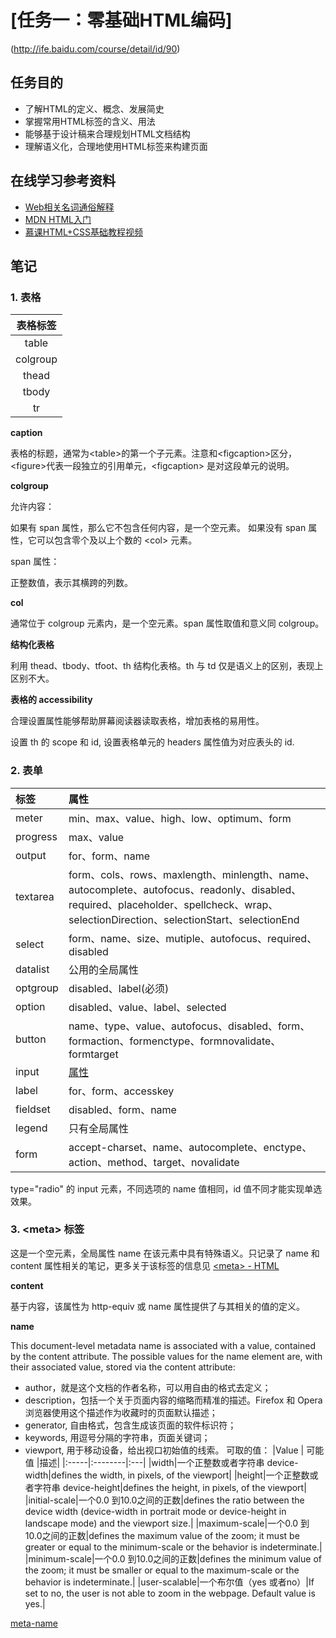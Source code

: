# [任务一：零基础HTML编码]
(http://ife.baidu.com/course/detail/id/90)
## 任务目的

- 了解HTML的定义、概念、发展简史
- 掌握常用HTML标签的含义、用法
- 能够基于设计稿来合理规划HTML文档结构
- 理解语义化，合理地使用HTML标签来构建页面

## 在线学习参考资料

- [Web相关名词通俗解释](https://www.zhihu.com/question/22689579)
- [MDN HTML入门](https://developer.mozilla.org/zh-CN/docs/Web/Guide/HTML/Introduction)
- [慕课HTML+CSS基础教程视频](http://www.imooc.com/learn/9)

## 笔记

### 1. 表格

|表格标签|
|:--------:|
|table|caption|
|colgroup|col|
|thead|tfoot|
|tbody|th|
|tr|td|

**caption**

表格的标题，通常为\<table\>的第一个子元素。注意和\<figcaption\>区分，\<figure\>代表一段独立的引用单元，\<figcaption\> 是对这段单元的说明。

**colgroup**

允许内容：

如果有 span 属性，那么它不包含任何内容，是一个空元素。
如果没有 span 属性，它可以包含零个及以上个数的 \<col\> 元素。

span 属性：

正整数值，表示其横跨的列数。

**col**

通常位于 colgroup 元素内，是一个空元素。span 属性取值和意义同 colgroup。

**结构化表格**

利用 thead、tbody、tfoot、th 结构化表格。th 与 td 仅是语义上的区别，表现上区别不大。

**表格的 accessibility**

合理设置属性能够帮助屏幕阅读器读取表格，增加表格的易用性。

设置 th 的 scope 和 id, 设置表格单元的 headers 属性值为对应表头的 id.

### 2. 表单

|标签|属性|
|:---|:---|
|meter|min、max、value、high、low、optimum、form|
|progress|max、value|
|output|for、form、name|
|textarea|form、cols、rows、maxlength、minlength、name、autocomplete、autofocus、readonly、disabled、required、placeholder、spellcheck、wrap、selectionDirection、selectionStart、selectionEnd|
|select|form、name、size、mutiple、autofocus、required、disabled|
|datalist|公用的全局属性|
|optgroup|disabled、label(必须)|
|option|disabled、value、label、selected|
|button|name、type、value、autofocus、disabled、form、formaction、formenctype、formnovalidate、formtarget|
|input|[属性](https://developer.mozilla.org/zh-CN/docs/Web/HTML/Element/input)|
|label|for、form、accesskey|
|fieldset|disabled、form、name|
|legend|只有全局属性|
|form|accept-charset、name、autocomplete、enctype、action、method、target、novalidate|

type="radio" 的 input 元素，不同选项的 name 值相同，id 值不同才能实现单选效果。


### 3. \<meta\> 标签

这是一个空元素，全局属性 name 在该元素中具有特殊语义。只记录了 name 和 content 属性相关的笔记，更多关于该标签的信息见 [\<meta\> - HTML](https://developer.mozilla.org/zh-CN/docs/Web/HTML/Element/meta)

**content**

基于内容，该属性为 http-equiv 或 name 属性提供了与其相关的值的定义。

**name**

This document-level metadata name is associated with a value, contained by the content attribute. The possible values for the name element are, with their associated value, stored via the content attribute:

- author，就是这个文档的作者名称，可以用自由的格式去定义；
- description，包括一个关于页面内容的缩略而精准的描述。Firefox 和 Opera 浏览器使用这个描述作为收藏时的页面默认描述；
- generator, 自由格式，包含生成该页面的软件标识符；
- keywords, 用逗号分隔的字符串，页面关键词；
- viewport, 用于移动设备，给出视口初始值的线索。
    可取的值：
    |Value |  可能值 |描述|
    |:-----|:--------|:---|
    |width|一个正整数或者字符串 device-width|defines the width, in pixels, of the viewport|
    |height|一个正整数或者字符串 device-height|defines the height, in pixels, of the viewport|
    |initial-scale|一个0.0 到10.0之间的正数|defines the ratio between the device width (device-width in portrait mode or device-height in landscape mode) and the viewport size.|
    |maximum-scale|一个0.0 到10.0之间的正数|defines the maximum value of the zoom; it must be greater or equal to the minimum-scale or the behavior is indeterminate.|
    |minimum-scale|一个0.0 到10.0之间的正数|defines the minimum value of the zoom; it must be smaller or equal to the maximum-scale or the behavior is indeterminate.|
    |user-scalable|一个布尔值（yes 或者no）|If set to no, the user is not able to zoom in the webpage. Default value is yes.|

[meta-name](https://developer.mozilla.org/zh-CN/docs/Web/HTML/Element/meta#attr-name)


